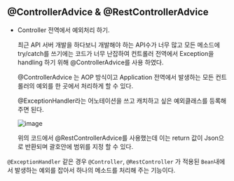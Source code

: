 
## @ControllerAdvice & @RestControllerAdvice

  - Controller 전역에서 예외처리 하기.
    
    최근 API 서버 개발을 하다보니 개발해야 하는 API수가 너무 많고 모든 메소드에 try/catch를 쓰기에는
    코드가 너무 난잡하여 컨트롤러 전역에서 Exception을 handling 하기 위해 @ControllerAdvice를 사용 하였다.
    
    @ControllerAdvice 는 AOP 방식이고 Application 전역에서 발생하는 모든 컨트롤러의 예외를 한 곳에서 처리하게 할 수 있다.
    
     @ExceptionHandler라는 어노테이션을 쓰고 캐치하고 싶은 예외클래스를 등록해주면 된다.
    
    ![image](https://user-images.githubusercontent.com/79154652/140484482-34c174c5-b63d-4081-b2f8-cae597611610.png)
    
    위의 코드에서 @RestControllerAdvice를 사용했는데 이는 return 값이 Json으로 반환되며 괄호안에 범위를 지정 할 수 있다.
    
   `@ExceptionHandler` 같은 경우 `@Controller`, `@RestController` 가 적용된 `Bean`내에서 발생하는 예외를 잡아서 하나의 메소드를 처리해 주는 기능이다.
   
  

